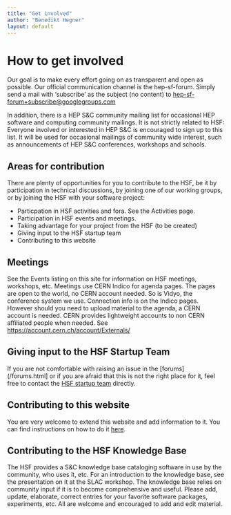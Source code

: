 ```yaml
---
title: "Get involved"
author: "Benedikt Hegner"
layout: default
---
```


# How to get involved

Our goal is to make every effort going on as transparent and open as possible.
Our official communication channel is the hep-sf-forum. Simply send a mail with
‘subscribe’ as the subject (no content) to
hep-sf-forum+subscribe@googlegroups.com

In addition, there is a HEP S&C community mailing list for occasional HEP
software and computing community mailings. It is not strictly related to HSF:
Everyone involved or interested in
HEP S&C is encouraged to sign up to this list. It will be used for occasional
mailings of community wide interest, such as announcements of HEP S&C
conferences, workshops and schools.

## Areas for contribution

There are plenty of opportunities for you to contribute to the HSF, be it by
participation in technical discussions, by joining one of our working groups, or
by joining the HSF with your software project:

  *  Particpation in HSF activities and fora. See the Activities page.
  *  Participation in HSF events and meetings.
  *  Taking advantage for your project from the HSF (to be created)
  *  Giving input to the HSF startup team
  *  Contributing to this website

## Meetings

See the Events listing on this site for information on HSF meetings, workshops,
etc. Meetings use CERN Indico for agenda pages. The pages are open to the world,
no CERN account needed. So is Vidyo, the conference system we use. Connection
info is on the Indico pages. However should you need to upload material to the
agenda, a CERN account is needed. CERN provides lightweight accounts to non CERN
affiliated people when needed. See https://account.cern.ch/account/Externals/

## Giving input to the HSF Startup Team

If you are not comfortable with raising an issue in the
[forums](/forums.html] or if you are afraid that this is not the
right place for it, feel free to contact the
[HSF startup team](hep-sf-startup-team@googlegroups.com.) directly.

## Contributing to this website

You are very welcome to extend this website and add information to it. You can
find instructions on how to do it [here](/howto.html).

## Contributing to the HSF Knowledge Base

The HSF provides a S&C knowledge base cataloging software in use by the community, who uses it, etc. For an introduction to the knowledge base, see the presentation on it at the SLAC workshop. The knowledge base relies on community input if it is to become comprehensive and useful. Please add, update, elaborate, correct entries for your favorite software packages, experiments, etc. All are welcome and encouraged to add and edit material.

